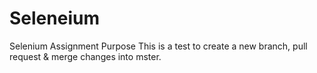 # Seleneium
Selenium Assignment Purpose
This is a test to create a new branch, pull request & merge changes into mster.
